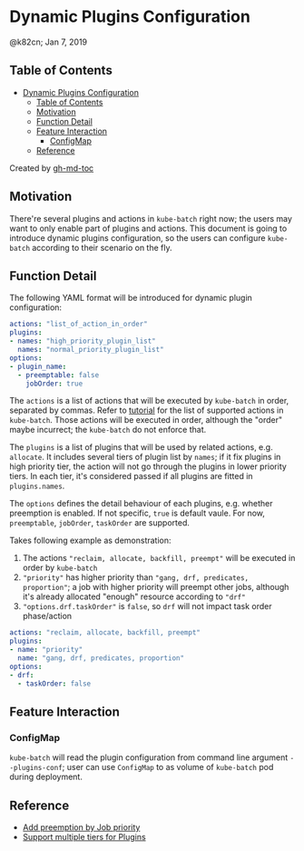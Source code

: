 # Dynamic Plugins Configuration

@k82cn; Jan 7, 2019

## Table of Contents

   * [Dynamic Plugins Configuration](#dynamic-plugins-configuration)
      * [Table of Contents](#table-of-contents)
      * [Motivation](#motivation)
      * [Function Detail](#function-detail)
      * [Feature Interaction](#feature-interaction)
         * [ConfigMap](#configmap)
      * [Reference](#reference)

Created by [gh-md-toc](https://github.com/ekalinin/github-markdown-toc)

## Motivation

There're several plugins and actions in `kube-batch` right now; the users may want to
only enable part of plugins and actions. This document is going to introduce dynamic
plugins configuration, so the users can configure `kube-batch` according to their
scenario on the fly.

## Function Detail

The following YAML format will be introduced for dynamic plugin configuration:

```yaml
actions: "list_of_action_in_order"
plugins:
- names: "high_priority_plugin_list"
  names: "normal_priority_plugin_list"
options:
- plugin_name:
  - preemptable: false
    jobOrder: true
```

The `actions` is a list of actions that will be executed by `kube-batch` in order, separated
by commas. Refer to [tutorial](https://github.com/kubernetes-sigs/kube-batch/issues/434) for
the list of supported actions in `kube-batch`. Those actions will be executed in order, although
the "order" maybe incurrect; the `kube-batch` do not enforce that.

The `plugins` is a list of plugins that will be used by related actions, e.g. `allocate`. It includes
several tiers of plugin list by `names`; if it fix plugins in high priority tier, the action will not
go through the plugins in lower priority tiers. In each tier, it's considered passed if all plugins are
fitted in `plugins.names`.

The `options` defines the detail behaviour of each plugins, e.g. whether preemption is enabled. If not
specific, `true` is default vaule. For now, `preemptable`, `jobOrder`, `taskOrder` are supported.

Takes following example as demonstration:

1. The actions `"reclaim, allocate, backfill, preempt"` will be executed in order by `kube-batch`
1. `"priority"` has higher priority than `"gang, drf, predicates, proportion"`; a job with higher priority
will preempt other jobs, although it's already allocated "enough" resource according to `"drf"`
1. `"options.drf.taskOrder"` is `false`, so `drf` will not impact task order phase/action

```yaml
actions: "reclaim, allocate, backfill, preempt"
plugins:
- name: "priority"
  name: "gang, drf, predicates, proportion"
options:
- drf:
  - taskOrder: false
```

## Feature Interaction

### ConfigMap

`kube-batch` will read the plugin configuration from command line argument `--plugins-conf`; user can
use `ConfigMap` to as volume of `kube-batch` pod during deployment.

## Reference

* [Add preemption by Job priority](https://github.com/kubernetes-sigs/kube-batch/issues/261)
* [Support multiple tiers for Plugins](https://github.com/kubernetes-sigs/kube-batch/issues/484)
